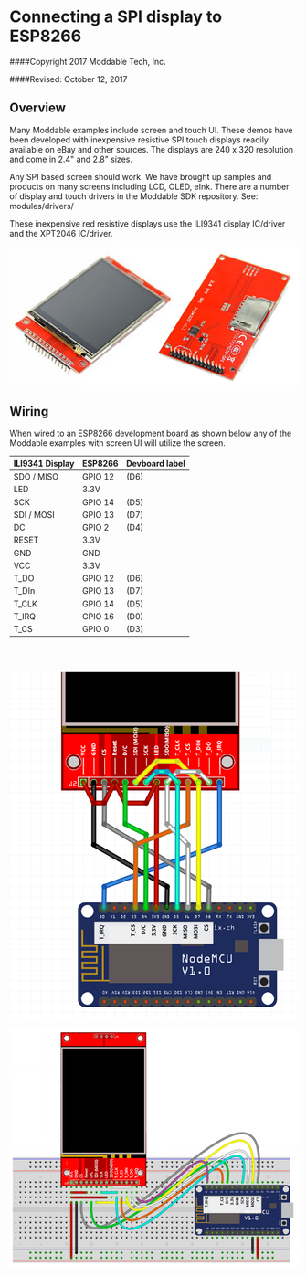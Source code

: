 # Connecting a SPI display to ESP8266

####Copyright 2017 Moddable Tech, Inc.

####Revised: October 12, 2017



## Overview

Many Moddable examples include screen and touch UI. These demos have been developed with inexpensive resistive SPI touch displays readily available on eBay and other sources. The displays are 240 x 320 resolution and come in 2.4" and 2.8" sizes. 

Any SPI based screen should work. We have brought up samples and products on many screens including LCD, OLED, eInk. There are a number of display and touch drivers in the Moddable SDK repository. See: modules/drivers/

These inexpensive red resistive displays use the ILI9341 display IC/driver and the XPT2046 IC/driver.

![](./../../assets/moddable_zero/spi-touch-display.jpg)

## Wiring

When wired to an ESP8266 development board as shown below any of the Moddable examples with screen UI will utilize the screen. 

| ILI9341 Display | ESP8266 | Devboard label
| --- | --- | --- |
| SDO / MISO | GPIO 12 | (D6) 
| LED | 3.3V | 
| SCK | GPIO 14 | (D5) 
| SDI / MOSI | GPIO 13 | (D7) 
| DC | GPIO 2 | (D4) 
| RESET | 3.3V | 
| GND | GND | 
| VCC | 3.3V | 
| T_DO | GPIO 12 | (D6) 
| T_DIn | GPIO 13 | (D7) 
| T_CLK | GPIO 14 | (D5) 
| T_IRQ | GPIO 16 | (D0)
| T_CS | GPIO 0 | (D3) 

<br>
<br>

![](./../../assets/moddable_zero/esp-display-wiring.png)

![](./../../assets/moddable_zero/esp-breadboard-display.png)
